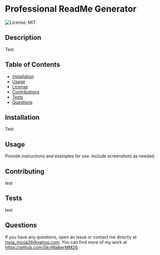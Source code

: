 
  # Professional ReadMe Generator

  ![License: MIT](https://img.shields.io/github/license/Naereen/StrapDown.js.svg)

  ## Description
  Test

  ## Table of Contents 
  - [Installation](#installation)
  - [Usage](#usage)
  - [License](#license)
  - [Contributions](#contributing)
  - [Tests](#tests)
  - [Questions](#questions)

  ## Installation
  Test

  ## Usage
  Provide instructions and examples for use. Include screenshots as needed.

  ## Contributing
  test

  ## Tests
  test

  ## Questions
  If you have any questions, open an issue or contact me directly at myia_moua26@yahoo.com. You can find more of my work at https://github.com/SkyWalkerMM26.

